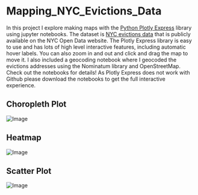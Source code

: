 # Mapping_NYC_Evictions_Data

In this project I explore making maps with the [Python Plotly Express](https://plotly.com/python/plotly-express/) library using jupyter notebooks.  The dataset is [NYC evictions data](https://data.cityofnewyork.us/City-Government/Evictions/6z8x-wfk4) that is publicly available on the NYC Open Data website.  The Plotly Express library is easy to use and has lots of high level interactive features, including automatic hover labels. You can also zoom in and out and click and drag the map to move it. I also included a geocoding notebook where I geocoded the evictions addresses using the Nominatum library and OpenStreetMap. Check out the notebooks for details!  As Plotly Express does not work with Github please download the notebooks to get the full interactive experience.

## Choropleth Plot
![Image](https://github.com/nateswill/Mapping_NYC_Evictions_Data/blob/main/images/choropleth.JPG)

## Heatmap
![Image](https://github.com/nateswill/Mapping_NYC_Evictions_Data/blob/main/images/heatmap.JPG)

## Scatter Plot
![Image](https://github.com/nateswill/Mapping_NYC_Evictions_Data/blob/main/images/scatterplot.JPG)

